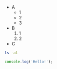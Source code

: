 * A
  * 1
  * 2
  * 3
* B
  1. 1
  2. 2
* C

```bash
ls -al
```

```javascript
console.log('Hello!');
```